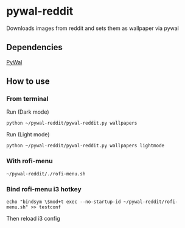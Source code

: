 # pywal-reddit
Downloads images from reddit and sets them as wallpaper via pywal

## Dependencies
[PyWal](https://github.com/dylanaraps/pywal)
## How to use
### From terminal
Run (Dark mode)
```
python ~/pywal-reddit/pywal-reddit.py wallpapers
```
Run (Light mode)
```
python ~/pywal-reddit/pywal-reddit.py wallpapers lightmode
```
### With rofi-menu
```
~/pywal-reddit/./rofi-menu.sh
```
### Bind rofi-menu i3 hotkey
```
echo "bindsym \$mod+t exec --no-startup-id ~/pywal-reddit/rofi-menu.sh" >> testconf
```
Then reload i3 config
